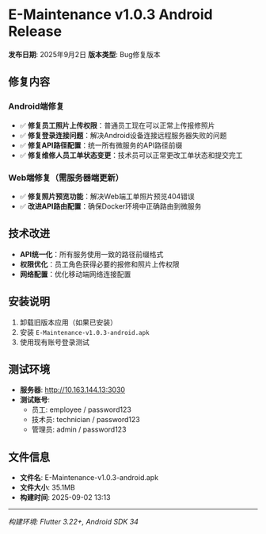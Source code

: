 # E-Maintenance v1.0.3 Android Release

**发布日期**: 2025年9月2日
**版本类型**: Bug修复版本

## 修复内容

### Android端修复
- ✅ **修复员工照片上传权限**：普通员工现在可以正常上传报修照片
- ✅ **修复登录连接问题**：解决Android设备连接远程服务器失败的问题
- ✅ **修复API路径配置**：统一所有微服务的API路径前缀
- ✅ **修复维修人员工单状态变更**：技术员可以正常更改工单状态和提交完工

### Web端修复（需服务器端更新）
- ✅ **修复照片预览功能**：解决Web端工单照片预览404错误
- ✅ **改进API路由配置**：确保Docker环境中正确路由到微服务

## 技术改进

- **API统一化**：所有服务使用一致的路径前缀格式
- **权限优化**：员工角色获得必要的报修和照片上传权限
- **网络配置**：优化移动端网络连接配置

## 安装说明

1. 卸载旧版本应用（如果已安装）
2. 安装 `E-Maintenance-v1.0.3-android.apk`
3. 使用现有账号登录测试

## 测试环境

- **服务器**: http://10.163.144.13:3030
- **测试账号**: 
  - 员工: employee / password123
  - 技术员: technician / password123
  - 管理员: admin / password123

## 文件信息

- **文件名**: E-Maintenance-v1.0.3-android.apk
- **文件大小**: 35.1MB
- **构建时间**: 2025-09-02 13:13

---
*构建环境: Flutter 3.22+, Android SDK 34*
